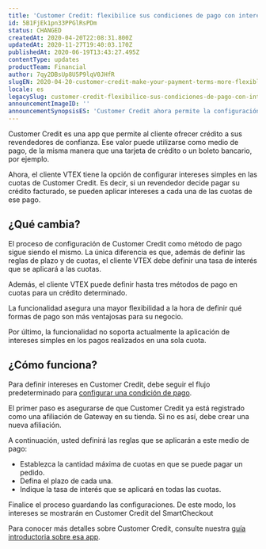 ```yaml
---
title: 'Customer Credit: flexibilice sus condiciones de pago con intereses '
id: 5B1FjEk1pn33PPGlRsPDm
status: CHANGED
createdAt: 2020-04-20T22:08:31.800Z
updatedAt: 2020-11-27T19:40:03.170Z
publishedAt: 2020-06-19T13:43:27.495Z
contentType: updates
productTeam: Financial
author: 7qy2DBsUp8U5P9lqV0JHfR
slugEN: 2020-04-20-customer-credit-make-your-payment-terms-more-flexible-by-adding-interest
locale: es
legacySlug: customer-credit-flexibilice-sus-condiciones-de-pago-con-intereses
announcementImageID: ''
announcementSynopsisES: 'Customer Credit ahora permite la configuración de intereses en sus reglas de pago para el crédito facturado.'
---
```


Customer Credit es una app que permite al cliente ofrecer crédito a sus revendedores de confianza. Ese valor puede utilizarse como medio de pago, de la misma manera que una tarjeta de crédito o un boleto bancario, por ejemplo.

Ahora, el cliente VTEX tiene la opción de configurar intereses simples en las cuotas de Customer Credit. Es decir, si un revendedor decide pagar su crédito facturado, se pueden aplicar intereses a cada una de las cuotas de ese pago.

## ¿Qué cambia?
El proceso de configuración de Customer Credit como método de pago sigue siendo el mismo. La única diferencia es que, además de definir las reglas de plazo y de cuotas, el cliente VTEX debe definir una tasa de interés que se aplicará a las cuotas.

Además, el cliente VTEX puede definir hasta tres métodos de pago en cuotas para un crédito determinado. 

La funcionalidad asegura una mayor flexibilidad a la hora de definir qué formas de pago son más ventajosas para su negocio. 

Por último, la funcionalidad no soporta actualmente la aplicación de intereses simples en los pagos realizados en una sola cuota.

## ¿Cómo funciona? 
Para definir intereses en Customer Credit, debe seguir el flujo predeterminado para [configurar una condición de pago](https://help.vtex.com/es/tutorial/condicoes-de-pagamento--tutorials_455 "configurar una condición de pago").

El primer paso es asegurarse de que Customer Credit ya está registrado como una afiliación de Gateway en su tienda. Si no es así, debe crear una nueva afiliación. 

A continuación, usted definirá las reglas que se aplicarán a este medio de pago:

- Establezca la cantidad máxima de cuotas en que se puede pagar un pedido.
- Defina el plazo de cada una.
- Indique la tasa de interés que se aplicará en todas las cuotas.

Finalice el proceso guardando las configuraciones. De este modo, los intereses se mostrarán en Customer Credit del SmartCheckout

Para conocer más detalles sobre Customer Credit, consulte nuestra [guía introductoria sobre esa app](https://help.vtex.com/es/tutorial/customer-credit-visao-geral--1uIqTjWxIIIEW0COMg4uE0 "guía introductoria sobre esa app").
